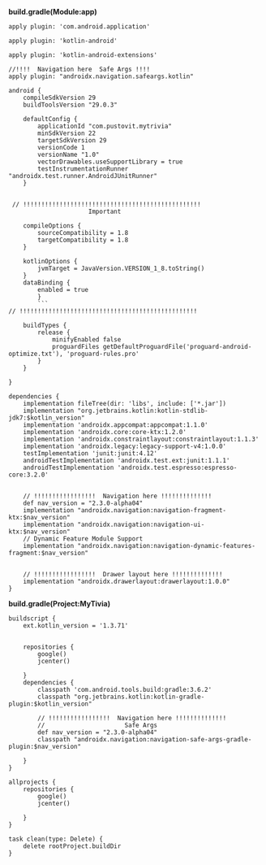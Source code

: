 
<b>build.gradle(Module:app)</b> 


```
apply plugin: 'com.android.application'

apply plugin: 'kotlin-android'

apply plugin: 'kotlin-android-extensions'

//!!!!  Navigation here  Safe Args !!!!
apply plugin: "androidx.navigation.safeargs.kotlin"
```
```
android {
    compileSdkVersion 29
    buildToolsVersion "29.0.3"

    defaultConfig {
        applicationId "com.pustovit.mytrivia"
        minSdkVersion 22
        targetSdkVersion 29
        versionCode 1
        versionName "1.0"
        vectorDrawables.useSupportLibrary = true
        testInstrumentationRunner "androidx.test.runner.AndroidJUnitRunner"
    }


 // !!!!!!!!!!!!!!!!!!!!!!!!!!!!!!!!!!!!!!!!!!!!!!!!!
                      Important
                      
    compileOptions {
        sourceCompatibility = 1.8
        targetCompatibility = 1.8
    }

    kotlinOptions {
        jvmTarget = JavaVersion.VERSION_1_8.toString()
    }
    dataBinding {
        enabled = true
        }
        ```
// !!!!!!!!!!!!!!!!!!!!!!!!!!!!!!!!!!!!!!!!!!!!!!!!!

    buildTypes {
        release {
            minifyEnabled false
            proguardFiles getDefaultProguardFile('proguard-android-optimize.txt'), 'proguard-rules.pro'
        }
    }

}

dependencies {
    implementation fileTree(dir: 'libs', include: ['*.jar'])
    implementation "org.jetbrains.kotlin:kotlin-stdlib-jdk7:$kotlin_version"
    implementation 'androidx.appcompat:appcompat:1.1.0'
    implementation 'androidx.core:core-ktx:1.2.0'
    implementation 'androidx.constraintlayout:constraintlayout:1.1.3'
    implementation 'androidx.legacy:legacy-support-v4:1.0.0'
    testImplementation 'junit:junit:4.12'
    androidTestImplementation 'androidx.test.ext:junit:1.1.1'
    androidTestImplementation 'androidx.test.espresso:espresso-core:3.2.0'


    // !!!!!!!!!!!!!!!!!  Navigation here !!!!!!!!!!!!!!
    def nav_version = "2.3.0-alpha04"
    implementation "androidx.navigation:navigation-fragment-ktx:$nav_version"
    implementation "androidx.navigation:navigation-ui-ktx:$nav_version"
    // Dynamic Feature Module Support
    implementation "androidx.navigation:navigation-dynamic-features-fragment:$nav_version"

    
    // !!!!!!!!!!!!!!!!!  Drawer layout here !!!!!!!!!!!!!!
    implementation "androidx.drawerlayout:drawerlayout:1.0.0"
}
```



<b>build.gradle(Project:MyTivia)</b> 

```
buildscript {
    ext.kotlin_version = '1.3.71'


    repositories {
        google()
        jcenter()
        
    }
    dependencies {
        classpath 'com.android.tools.build:gradle:3.6.2'
        classpath "org.jetbrains.kotlin:kotlin-gradle-plugin:$kotlin_version"

        // !!!!!!!!!!!!!!!!!  Navigation here !!!!!!!!!!!!!!
        //                      Safe Args
        def nav_version = "2.3.0-alpha04"
        classpath "androidx.navigation:navigation-safe-args-gradle-plugin:$nav_version"

    }
}

allprojects {
    repositories {
        google()
        jcenter()
        
    }
}

task clean(type: Delete) {
    delete rootProject.buildDir
}









